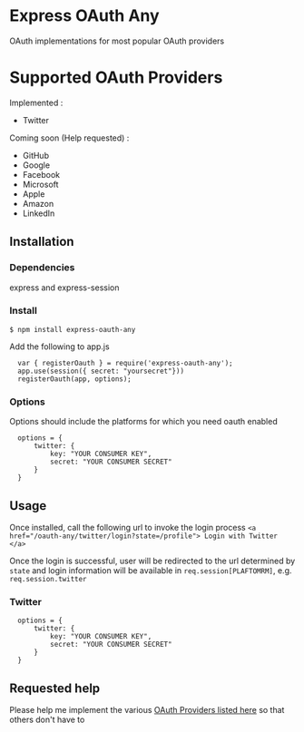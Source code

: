 # Express OAuth Any
OAuth implementations for most popular OAuth providers 

# Supported OAuth Providers
Implemented : 
- Twitter

Coming soon (Help requested) :
- GitHub
- Google
- Facebook
- Microsoft
- Apple
- Amazon
- LinkedIn

## Installation
### Dependencies
express and express-session
### Install
`$ npm install express-oauth-any`

Add the following to app.js

```
  var { registerOauth } = require('express-oauth-any');
  app.use(session({ secret: "yoursecret"}))
  registerOauth(app, options);
```

### Options
Options should include the platforms for which you need oauth enabled
```
  options = {
      twitter: {
          key: "YOUR CONSUMER KEY", 
          secret: "YOUR CONSUMER SECRET"
      }
  }
```

## Usage
Once installed, call the following url to invoke the login process 
```<a href="/oauth-any/twitter/login?state=/profile"> Login with Twitter </a>```

Once the login is successful, user will be redirected to the url determined by `state` and login information will be available in `req.session[PLAFTOMRM]`, e.g. `req.session.twitter` 

### Twitter
```
  options = {
      twitter: {
          key: "YOUR CONSUMER KEY", 
          secret: "YOUR CONSUMER SECRET"
      }
  }
```

## Requested help
Please help me implement the various [OAuth Providers listed here](https://en.wikipedia.org/wiki/List_of_OAuth_providers) so that others don't have to
